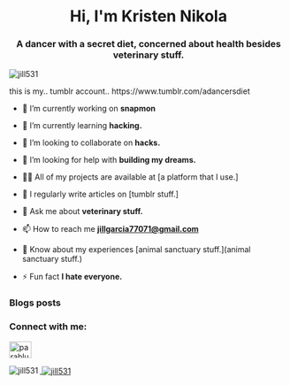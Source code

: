 <h1 align="center">Hi, I'm Kristen Nikola</h1>
<h3 align="center">A dancer with a secret diet, concerned about health besides veterinary stuff.</h3>

<p align="left"> <img src="https://komarev.com/ghpvc/?username=jill531&label=Profile%20views&color=0e75b6&style=flat" alt="jill531" /> </p>
this is my.. tumblr account.. https://www.tumblr.com/adancersdiet

- 🔭 I’m currently working on **snapmon**

- 🌱 I’m currently learning **hacking.**

- 👯 I’m looking to collaborate on **hacks.**

- 🤝 I’m looking for help with **building my dreams.**

- 👨‍💻 All of my projects are available at [a platform that I use.]

- 📝 I regularly write articles on [tumblr stuff.]

- 💬 Ask me about **veterinary stuff.**

- 📫 How to reach me **jillgarcia77071@gmail.com**

- 📄 Know about my experiences [animal sanctuary stuff.](animal sanctuary stuff.)

- ⚡ Fun fact **I hate everyone.**

### Blogs posts
<!-- BLOG-POST-LIST:START -->
<!-- BLOG-POST-LIST:END -->

<h3 align="left">Connect with me:</h3>
<p align="left">
<a href="https://instagram.com/parablurr" target="blank"><img align="center" src="https://raw.githubusercontent.com/rahuldkjain/github-profile-readme-generator/master/src/images/icons/Social/instagram.svg" alt="parablurr" height="30" width="40"
</p>

<p><img align="left" src="https://github-readme-stats.vercel.app/api/top-langs?username=jill531&show_icons=true&locale=en&layout=compact" alt="jill531" /></p>

<p>&nbsp;<img align="center" src="https://github-readme-stats.vercel.app/api?username=jill531&show_icons=true&locale=en" alt="jill531" /></p>
